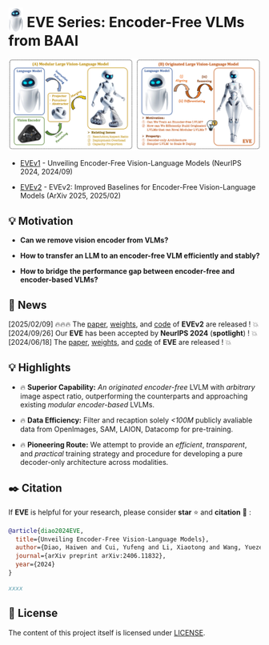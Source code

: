 # <img src="EVEv1/images/eve_logo.png" style="vertical-align: -10px;" :height="30px" width="30px"> EVE Series: Encoder-Free VLMs from BAAI

<p align="center">
  <img src="EVEv1/images/eve_motivation1.png">
</p>

- [EVEv1](https://github.com/baaivision/EVE/blob/main/EVEv1/README.md) - Unveiling Encoder-Free Vision-Language Models (NeurIPS 2024, 2024/09)

- [EVEv2](https://github.com/baaivision/EVE/blob/main/EVEv2/README.md) - EVEv2: Improved Baselines for Encoder-Free Vision-Language Models (ArXiv 2025, 2025/02)


## 💡 Motivation

- **Can we remove vision encoder from VLMs?**

- **How to transfer an LLM to an encoder-free VLM efficiently and stably?**
  
- **How to bridge the performance gap between encoder-free and encoder-based VLMs?** 

## 📜 News
[2025/02/09] 🔥🔥🔥 The [paper](https://github.com/baaivision/EVE/blob/main/EVEv2/images/EVEv2.0.pdf), [weights](https://huggingface.co/BAAI/EVE-7B-HD-v2.0), and [code](https://github.com/baaivision/EVE/blob/main/EVEv2/README.md) of **EVEv2** are released ! 💥    
[2024/09/26] Our **EVE** has been accepted by **NeurIPS 2024** (**spotlight**) ! 💥       
[2024/06/18] The [paper](https://arxiv.org/abs/2406.11832), [weights](https://huggingface.co/BAAI/EVE-7B-HD-v1.0), and [code](https://github.com/baaivision/EVE/blob/main/EVEv1/README.md) of **EVE** are released ! 💥   

## 💡 Highlights
- 🔥 **Superior Capability:** *An originated encoder-free* LVLM with *arbitrary* image aspect ratio, outperforming the counterparts and approaching existing *modular encoder-based* LVLMs.  

- 🔥 **Data Efficiency:** Filter and recaption solely *<100M* publicly avaliable data from OpenImages, SAM, LAION, Datacomp for pre-training.  

- 🔥 **Pioneering Route:** We attempt to provide an *efficient*, *transparent*, and *practical* training strategy and procedure for developing a pure decoder-only architecture across modalities.  



## ✒️ Citation 
If **EVE** is helpful for your research, please consider **star** ⭐ and **citation** 📝 :
```bibtex
@article{diao2024EVE,
  title={Unveiling Encoder-Free Vision-Language Models},
  author={Diao, Haiwen and Cui, Yufeng and Li, Xiaotong and Wang, Yueze and Lu, Huchuan and Wang, Xinlong},
  journal={arXiv preprint arXiv:2406.11832},
  year={2024}
}
```

```bibtex
xxxx
```

## 📄 License 
The content of this project itself is licensed under [LICENSE](https://github.com/baaivision/EVE/blob/main/LICENSE).
